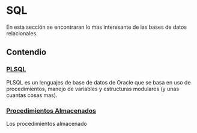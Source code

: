 # SQL

En esta sección se encontraran lo mas interesante de las bases de datos relacionales.

## Contendio

### [PLSQL](/SQL/PLSQL)

PLSQL es un lenguajes de base de datos de Oracle que se basa en uso de procedimientos, manejo de variables y estructuras modulares (y unas cuantas cosas mas).

### [Procedimientos Almacenados](/SQL/Procedimientos_Almacenados)

Los procedimientos almacenado
